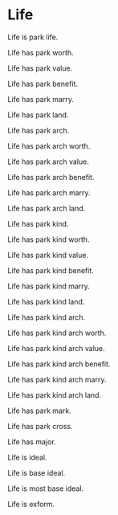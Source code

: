 # Life

Life is park life.

Life has park worth.

Life has park value.

Life has park benefit.

Life has park marry.

Life has park land.

Life has park arch.

Life has park arch worth.

Life has park arch value.

Life has park arch benefit.

Life has park arch marry.

Life has park arch land.

Life has park kind.

Life has park kind worth.

Life has park kind value.

Life has park kind benefit.

Life has park kind marry.

Life has park kind land.

Life has park kind arch.

Life has park kind arch worth.

Life has park kind arch value.

Life has park kind arch benefit.

Life has park kind arch marry.

Life has park kind arch land.

Life has park mark.

Life has park cross.

Life has major.

Life is ideal.

Life is base ideal.

Life is most base ideal.

Life is exform.